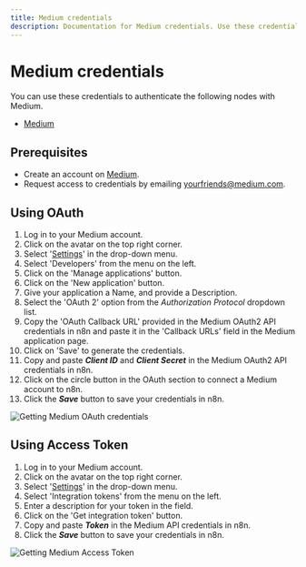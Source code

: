 ```yaml
---
title: Medium credentials
description: Documentation for Medium credentials. Use these credentials to authenticate Medium in n8n, a workflow automation platform.
---
```


# Medium credentials

You can use these credentials to authenticate the following nodes with Medium.

- [Medium](/integrations/builtin/app-nodes/n8n-nodes-base.medium/)

## Prerequisites

- Create an account on [Medium](https://www.medium.com/).
- Request access to credentials by emailing [yourfriends@medium.com](mailto:yourfriends@medium.com).


## Using OAuth

1. Log in to your Medium account.
2. Click on the avatar on the top right corner.
3. Select '[Settings](https://medium.com/me/settings)' in the drop-down menu.
4. Select 'Developers' from the menu on the left.
5. Click on the 'Manage applications' button.
6. Click on the 'New application' button.
7. Give your application a Name, and provide a Description.
8. Select the 'OAuth 2' option from the *Authorization Protocol* dropdown list.
9. Copy the 'OAuth Callback URL' provided in the Medium OAuth2 API credentials in n8n and paste it in the 'Callback URLs' field in the Medium application page.
10. Click on 'Save' to generate the credentials.
11. Copy and paste ***Client ID*** and ***Client Secret*** in the Medium OAuth2 API credentials in n8n.
12. Click on the circle button in the OAuth section to connect a Medium account to n8n.
13. Click the ***Save*** button to save your credentials in n8n.

![Getting Medium OAuth credentials](/_images/integrations/builtin/credentials/medium/using-oauth.gif)

## Using Access Token

1. Log in to your Medium account.
2. Click on the avatar on the top right corner.
3. Select '[Settings](https://medium.com/me/settings)' in the drop-down menu.
4. Select 'Integration tokens' from the menu on the left.
5. Enter a description for your token in the field.
6. Click on the 'Get integration token' button.
7. Copy and paste ***Token*** in the Medium API credentials in n8n.
8. Click the ***Save*** button to save your credentials in n8n.

![Getting Medium Access Token](/_images/integrations/builtin/credentials/medium/using-access-token.gif)


